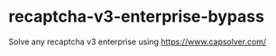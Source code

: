 # recaptcha-v3-enterprise-bypass
Solve any recaptcha v3 enterprise using https://www.capsolver.com/



                                                                                                                          